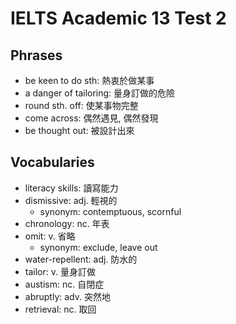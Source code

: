 # IELTS Academic 13 Test 2

## Phrases

- be keen to do sth: 熱衷於做某事
- a danger of tailoring: 量身訂做的危險
- round sth. off: 使某事物完整
- come across: 偶然遇見, 偶然發現
- be thought out: 被設計出來

## Vocabularies

- literacy skills: 讀寫能力
- dismissive: adj. 輕視的
  - synonym: contemptuous, scornful
- chronology: nc. 年表
- omit: v. 省略
  - synonym: exclude, leave out
- water-repellent: adj. 防水的
- tailor: v. 量身訂做
- austism: nc. 自閉症
- abruptly: adv. 突然地
- retrieval: nc. 取回